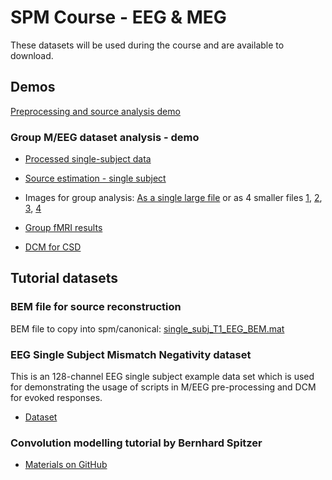 # SPM Course - EEG & MEG

These datasets will be used during the course and are available to download.

## Demos
[Preprocessing and source analysis demo](https://www.fil.ion.ucl.ac.uk/spm/data/fusion/Preprocessing_demo.zip)

### Group M/EEG dataset analysis - demo
- [Processed single-subject data](https://www.fil.ion.ucl.ac.uk/spm/data/fusion/Processed_single_subject.zip)

- [Source estimation - single subject](https://www.fil.ion.ucl.ac.uk/spm/data/fusion/For_source_estimation.zip)

- Images for group analysis: [As a single large file](https://www.fil.ion.ucl.ac.uk/spm/data/fusion/Images_all_subjects.zip) or as 4 smaller files [1](https://www.fil.ion.ucl.ac.uk/spm/data/fusion/Images_all_subjects1.zip), [2](https://www.fil.ion.ucl.ac.uk/spm/data/fusion/Images_all_subjects2.zip), [3](https://www.fil.ion.ucl.ac.uk/spm/data/fusion/Images_all_subjects3.zip), [4](https://www.fil.ion.ucl.ac.uk/spm/data/fusion/Images_all_subjects4.zip)

- [Group fMRI results](https://www.fil.ion.ucl.ac.uk/spm/data/fusion/fMRI_group_results_images.zip)

- [DCM for CSD](https://github.com/Frederikvdsteen/SPM_course_MEEG_2022)

## Tutorial datasets

### BEM file for source reconstruction
BEM file to copy into spm/canonical: [single_subj_T1_EEG_BEM.mat](https://www.fil.ion.ucl.ac.uk/spm/course/material/single_subj_T1_EEG_BEM.mat)

### EEG Single Subject Mismatch Negativity dataset
This is an 128-channel EEG single subject example data set which is used for demonstrating the usage of scripts in M/EEG pre-processing and DCM for evoked responses.

- [Dataset](https://www.fil.ion.ucl.ac.uk/spm/data/eeg_mmn/)

### Convolution modelling tutorial by Bernhard Spitzer

- [Materials on GitHub](https://github.com/bernspitz/convolution-models-MEEG)